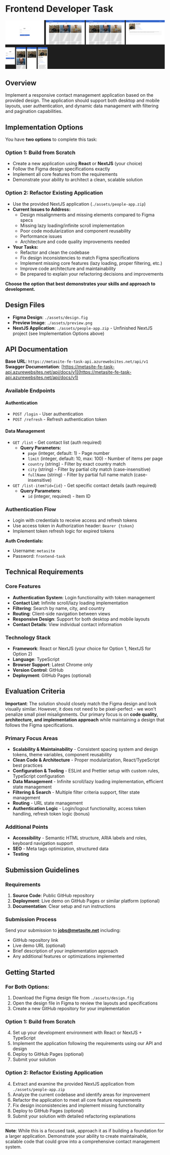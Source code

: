 # Frontend Developer Task

![Preview](./assets/preview.png)

## Overview

Implement a responsive contact management application based on the provided design. The application should support both desktop and mobile layouts, user authentication, and dynamic data management with filtering and pagination capabilities.

## Implementation Options

You have **two options** to complete this task:

### Option 1: Build from Scratch

- Create a new application using **React** or **NextJS** (your choice)
- Follow the Figma design specifications exactly
- Implement all core features from the requirements
- Demonstrate your ability to architect a clean, scalable solution

### Option 2: Refactor Existing Application

- Use the provided NextJS application (`./assets/people-app.zip`)
- **Current Issues to Address:**
  - Design misalignments and missing elements compared to Figma specs
  - Missing lazy loading/infinite scroll implementation
  - Poor code modularization and component reusability
  - Performance issues
  - Architecture and code quality improvements needed
- **Your Tasks:**
  - Refactor and clean the codebase
  - Fix design inconsistencies to match Figma specifications
  - Implement missing core features (lazy loading, proper filtering, etc.)
  - Improve code architecture and maintainability
  - Be prepared to explain your refactoring decisions and improvements

**Choose the option that best demonstrates your skills and approach to development.**

## Design Files

- **Figma Design**: `./assets/design.fig`
- **Preview Image**: `./assets/preview.png`
- **NextJS Application**: `./assets/people-app.zip` - Unfinished NextJS project (see Implementation Options above)

## API Documentation

**Base URL**: `https://metasite-fe-task-api.azurewebsites.net/api/v1`  
**Swagger Documentation**: [https://metasite-fe-task-api.azurewebsites.net/api/docs/v1](https://metasite-fe-task-api.azurewebsites.net/api/docs/v1)

### Available Endpoints

#### Authentication

- `POST /login` - User authentication
- `POST /refresh` - Refresh authentication token

#### Data Management

- `GET /list` - Get contact list (auth required)
  - **Query Parameters:**
    - `page` (integer, default: 1) - Page number
    - `limit` (integer, default: 10, max: 100) - Number of items per page
    - `country` (string) - Filter by exact country match
    - `city` (string) - Filter by partial city match (case-insensitive)
    - `fullName` (string) - Filter by partial full name match (case-insensitive)
- `GET /list-item?id={id}` - Get specific contact details (auth required)
  - **Query Parameters:**
    - `id` (integer, required) - Item ID

### Authentication Flow

- Login with credentials to receive access and refresh tokens
- Use access token in Authorization header: `Bearer {token}`
- Implement token refresh logic for expired tokens

**Auth Credentials:**

- Username: `metasite`
- Password: `frontend-task`

## Technical Requirements

### Core Features

- **Authentication System**: Login functionality with token management
- **Contact List**: Infinite scroll/lazy loading implementation
- **Filtering**: Search by name, city, and country
- **Routing**: Client-side navigation between views
- **Responsive Design**: Support for both desktop and mobile layouts
- **Contact Details**: View individual contact information

### Technology Stack

- **Framework**: React or NextJS (your choice for Option 1, NextJS for Option 2)
- **Language**: TypeScript
- **Browser Support**: Latest Chrome only
- **Version Control**: GitHub
- **Deployment**: GitHub Pages (optional)

## Evaluation Criteria

**Important**: The solution should closely match the Figma design and look visually similar. However, it does not need to be pixel-perfect - we won't penalize small pixel misalignments. Our primary focus is on **code quality, architecture, and implementation approach** while maintaining a design that follows the Figma specifications.

### Primary Focus Areas

- **Scalability & Maintainability** - Consistent spacing system and design tokens, theme variables, component reusability
- **Clean Code & Architecture** - Proper modularization, React/TypeScript best practices
- **Configuration & Tooling** - ESLint and Prettier setup with custom rules, TypeScript configuration
- **Data Management** - Infinite scroll/lazy loading implementation, efficient state management
- **Filtering & Search** - Multiple filter criteria support, filter state management
- **Routing** - URL state management
- **Authentication Logic** - Login/logout functionality, access token handling, refresh token logic (bonus)

### Additional Points

- **Accessibility** - Semantic HTML structure, ARIA labels and roles, keyboard navigation support
- **SEO** - Meta tags optimization, structured data
- **Testing**

## Submission Guidelines

### Requirements

1. **Source Code**: Public GitHub repository
2. **Deployment**: Live demo on GitHub Pages or similar platform (optional)
3. **Documentation**: Clear setup and run instructions

### Submission Process

Send your submission to **jobs@metasite.net** including:

- GitHub repository link
- Live demo URL (optional)
- Brief description of your implementation approach
- Any additional features or optimizations implemented

## Getting Started

### For Both Options:

1. Download the Figma design file from `./assets/design.fig`
2. Open the design file in Figma to review the layouts and specifications
3. Create a new GitHub repository for your implementation

### Option 1: Build from Scratch

4. Set up your development environment with React or NextJS + TypeScript
5. Implement the application following the requirements using our API and design
6. Deploy to GitHub Pages (optional)
7. Submit your solution

### Option 2: Refactor Existing Application

4. Extract and examine the provided NextJS application from `./assets/people-app.zip`
5. Analyze the current codebase and identify areas for improvement
6. Refactor the application to meet all core feature requirements
7. Fix design inconsistencies and implement missing functionality
8. Deploy to GitHub Pages (optional)
9. Submit your solution with detailed refactoring explanations

---

**Note**: While this is a focused task, approach it as if building a foundation for a larger application. Demonstrate your ability to create maintainable, scalable code that could grow into a comprehensive contact management system.
